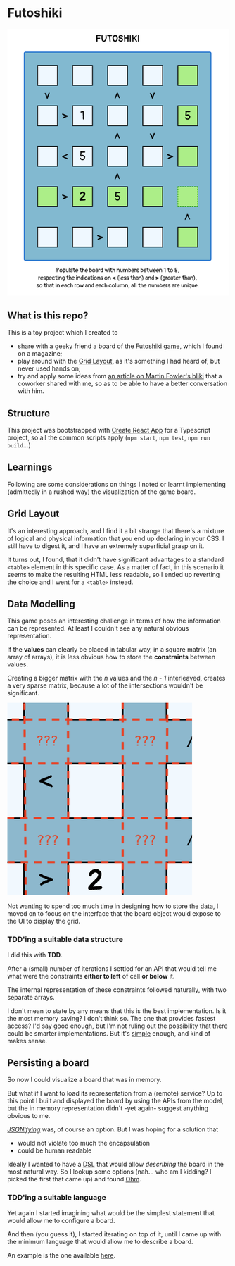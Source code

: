 # Futoshiki

![](images/game.png "game board")

## What is this repo? 

This is a toy project which I created to
* share with a geeky friend a board of the [Futoshiki game](https://en.wikipedia.org/wiki/Futoshiki), 
which I found on a magazine;
* play around with the [Grid Layout](https://developer.mozilla.org/en-US/docs/Web/CSS/CSS_Grid_Layout), 
as it's something I had heard of, but never used hands on;
* try and apply some ideas from 
[an article on Martin Fowler's bliki](https://martinfowler.com/articles/modularizing-react-apps.html) that a coworker 
shared with me, so as to be able to have a better conversation with him.

## Structure

This project was bootstrapped with [Create React App](https://github.com/facebook/create-react-app) for a Typescript 
project, so all the common scripts apply (`npm start`, `npm test`, `npm run build`...)

## Learnings

Following are some considerations on things I noted or learnt implementing (admittedly in a rushed way) the 
visualization of the game board.

## Grid Layout

It's an interesting approach, and I find it a bit strange that there's a mixture of logical and physical information 
that you end up declaring in your CSS. I still have to digest it, and I have an extremely superficial grasp on it.

It turns out, I found, that it didn't have significant advantages to a standard `<table>` element in this specific 
case. As a matter of fact, in this scenario it seems to make the resulting HTML less readable, so I ended up reverting 
the choice and I went for a `<table>` instead.

## Data Modelling

This game poses an interesting challenge in terms of how the information can be represented.
At least I couldn't see any natural obvious representation. 

If the **values** can clearly be placed in tabular way, in a square matrix (an array of arrays), 
it is less obvious how to store the **constraints** between values. 

Creating a bigger matrix with the _n_ values and the _n - 1_ interleaved, creates a very sparse matrix, 
because a lot of the intersections wouldn't be significant.

![](images/sparse.png "sparse matrix")

Not wanting to spend too much time in designing how to store the data, I moved on to focus on
the interface that the board object would expose to the UI to display the grid.

### TDD'ing a suitable data structure ###
I did this with **TDD**.

After a (small) number of iterations I settled for an API that would tell me what were the constraints **either to left** 
of cell **or below** it. 

The internal representation of these constraints followed naturally, with two separate arrays.

I don't mean to state by any means that this is the best implementation. Is it the most memory saving? I don't think so.
The one that provides fastest access? I'd say good enough, but I'm not ruling out the possibility that there could be 
smarter implementations. But it's [simple](http://www.extremeprogramming.org/rules/simple.html) enough, and kind of 
makes sense.

## Persisting a board

So now I could visualize a board that was in memory. 

But what if I want to load its representation from a (remote) service?
Up to this point I built and displayed the board by using the APIs from the model, but the in memory
representation didn't -yet again- suggest anything obvious to me. 

*[JSONifying](https://developer.mozilla.org/en-US/docs/Web/JavaScript/Reference/Global_Objects/JSON/stringify)* was, 
of course an option. But I was hoping for a solution that
 * would not violate too much the encapsulation
 * could be human readable

Ideally I wanted to have a [DSL](https://en.wikipedia.org/wiki/Domain-specific_language) that would allow _describing_ 
the board in the most natural way. So I lookup some options (nah... who am I kidding? I picked the first that came up) 
and found [Ohm](https://ohmjs.org/). 

### TDD'ing a suitable language ###

Yet again I started imagining what would be the simplest statement that would allow me to configure a board. 

And then (you guess it), I started iterating on top of it, until I came up with the minimum language that would allow me to 
describe a board. 

An example is the one available [here](./src/model/SampleGame.ts).
